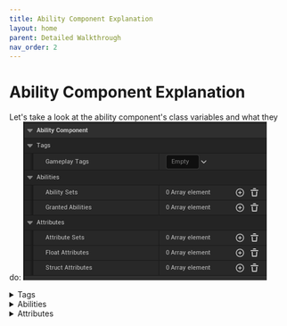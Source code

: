 ```yaml
---
title: Ability Component Explanation
layout: home
parent: Detailed Walkthrough
nav_order: 2
---
```


# Ability Component Explanation

Let's take a look at the ability component's class variables and what they do:
![a screenshot of the class default variables of the ability component](images/BS_AC_ClassVariables.png)

<details markdown="1">
  <summary>Tags</summary>

* These are replicated gameplay tags that are used to represent the "state" of the ability component. e.g. `PlayerState.Stunned`, `PlayerState.Dead`, etc.
* These are used by **abilities** and **attribute modifiers** to determine if they can be applied or not.  
e.g. *"Can I apply this damage modifier to the player if they are stunned?"*  
    * Another use case is checking for a tag like `PlayerState.MovementDisabled` in the pawn logic to determine if the player can move.  
    This is useful because a gameplay ability can apply and remove tags from the ability component i.e you can use tags to allow abilities to automatically stop the player from moving while the ability is running.
* You can add and remove tags using the **AddGameplayTag** and **RemoveGameplayTag** functions.
    ![a screenshot of the AddGameplayTag and RemoveGameplay tag functions in blueprints](images/BS_GameplayTagFunctions.png)
* There is an optional pin for a payload. The reason this exists is that whenever a gameplay tag is added or removed, it sends a SimpleEvent that can be listened to by other blueprints. The payload is a way to send extra data with the event.
    ![example of adding a tag with a payload and listening for the tag added event and extracting the payload](images/BS_GameplayTagEventListen.png)
* When listening for the events the **EventTag** for an added tag is `SimpleGAS.Events.AbilityComponent.GameplayTagAdded` and for a removed tag is `SimpleGAS.Events.AbilityComponent.GameplayTagRemoved`
    * The **DomainTag** is the tag that was added or removed.  

{: .tip }
You can use whatever naming scheme you want for your tags. I like to use `PlayerState.*` for the tags that represent the state of the player for example but any tag will work. 

</details>

<details markdown="1">
  <summary>Abilities</summary>

* **GrantedAbilities** are the abilities that this component can activate. They are an array of class references to **Gameplay Ability** blueprints.
    ![a screenshot of the granted abilities variable member](images/BS_GrantedAbilities.png)
* **AbilitySets** are are an array of a `DataAsset` that defines a group of abilities to grant. This is useful when you have different ability components that can activate the same abilities.
* To create an **AbilitySet** data asset, right-click in the content browser and go to `Create -> Miscellaneous -> Data Asset` for the data asset class select `Ability Set`

</details>
  
<details markdown="1">
  <summary>Attributes</summary>

**Float Attributes**  

* A `FloatAttribute` represents a single numerical value like Health, Stamina, Lives etc:
    ![a screenshot of the float attribute class default variables](images/BS_FloatAttribute.png)  
    1. `Attribute Name` is a cosmetic editor only value that makes it easier to scan through the list of float attributes in the editor. e.g.  
        ![a screenshot of the Attribute Name variable changing the name of the array entry in the editor inspector](images/BS_FloatAttributeName.png)
    2. `Attribute Tag` is the gameplay tag that identifies this attribute. 
        * This tag must be unique. 
        * If multiple float attributes have the same tag, only the last one will be used.
    3. `Base Value` is the "innate" value of the attribute. 
    4. `Current Value` is the current value of the attribute. 
    5. `Value Limits` enabling value limits allows you to clamp the associated value when it gets updated.  
        * e.g Ensuring Base Health can't go below 0.

{: .tip }
You can choose to only use the `current value` if you want. The `base value` is included as it is a common pattern to do something like `damage = base value + current value` (where current value acts like a bonus value).

**Struct Attributes**  
  
* A `StructAttribute` represents a more complex value like a Vector3 or a custom struct.
    ![a screenshot of the struct attribute class default variables](images/BS_StructAttribute.png)

    1. `Attribute Name` behaves the same as the float attribute name.  
    2. `Attribute Tag` behaves the same as the float attribute tag.
    3. `Attribute Type` is the type of struct that is being represented.  
        * e.g. If you have a struct called `FPlayerStats` you would select `FPlayerStats` from the dropdown.
        * If you later try to update the attribute with a different struct type, it will generate a warning and skip the update.
    4. `Attribute Handler` is an optional class that you can create to deal with changes to the struct variable members.
        * ![a screenshot of the class creation wizard highlighting SimpleStructAttributeHandler](images/BS_CreateAttributeHandlerClasspng.png)
        * The class has two overridable functions:
            * `OnInitializeStruct` provides default values for the struct members
            ![a screenshot of the struct attribute handler OnInitializedStruct function](images/BS_StructAttributeHandlerInitialize.png)
            * `OnStructChanged` allows you to compare the old and new struct values and send events based on the changes
            ![a screenshot of the OnStructChanged function](images/BS_StructChangedFunction.png)

{: .note }
If you don't supply an attribute handler, a more generic event is sent when the struct changes. The `EventTag` is `SimpleGAS.Events.Attributes.StructAttributeValueChanged` and the `DomainTag` is the tag of the struct attribute.

**Attribute Sets**  

* Similar to `AbilitySets`, `AttributeSets` are a way to group attributes together and share them between different ability components.
* To create an `AttributeSet` data asset, right-click in the content browser and go to `Create -> Miscellaneous -> Data Asset` for the data asset class select `Attribute Set`
* If an attribute is defined in multiple attribute sets, the last one will be used. 

</details>
    